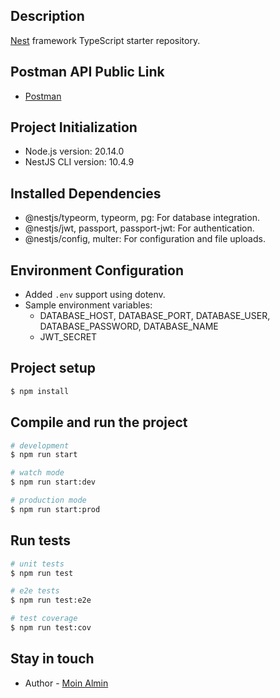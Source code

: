## Description

[Nest](https://github.com/nestjs/nest) framework TypeScript starter repository.

## Postman API Public Link
- [Postman](https://www.postman.com/gold-station-681337/workspace/document-management/request/13012694-cc86ee05-d574-43f6-af2b-d0bfdf00693d?action=share&creator=13012694&ctx=documentation)

## Project Initialization
- Node.js version: 20.14.0
- NestJS CLI version: 10.4.9

## Installed Dependencies
- @nestjs/typeorm, typeorm, pg: For database integration.
- @nestjs/jwt, passport, passport-jwt: For authentication.
- @nestjs/config, multer: For configuration and file uploads.

## Environment Configuration
- Added `.env` support using dotenv.
- Sample environment variables:
    - DATABASE_HOST, DATABASE_PORT, DATABASE_USER, DATABASE_PASSWORD, DATABASE_NAME
    - JWT_SECRET

## Project setup

```bash
$ npm install
```

## Compile and run the project

```bash
# development
$ npm run start

# watch mode
$ npm run start:dev

# production mode
$ npm run start:prod
```

## Run tests

```bash
# unit tests
$ npm run test

# e2e tests
$ npm run test:e2e

# test coverage
$ npm run test:cov
```
## Stay in touch

- Author - [Moin Almin](https://linkedin.com/alms)